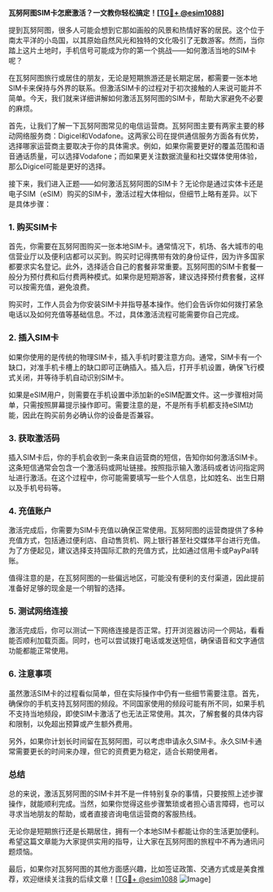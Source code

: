 **瓦努阿图SIM卡怎麽激活？一文教你轻松搞定！[[TG💪+ @esim1088](https://t.me/s/esim1088)]**

提到瓦努阿图，很多人可能会想到它那如画般的风景和热情好客的居民。这个位于南太平洋的小岛国，以其原始自然风光和独特的文化吸引了无数游客。然而，当你踏上这片土地时，手机信号可能成为你的第一个挑战——如何激活当地的SIM卡呢？

在瓦努阿图旅行或居住的朋友，无论是短期旅游还是长期定居，都需要一张本地SIM卡来保持与外界的联系。但激活SIM卡的过程对于初次接触的人来说可能并不简单。今天，我们就来详细讲解如何激活瓦努阿图的SIM卡，帮助大家避免不必要的麻烦。

首先，让我们了解一下瓦努阿图常见的电信运营商。瓦努阿图主要有两家主要的移动网络服务商：Digicel和Vodafone。这两家公司在提供通信服务方面各有优势，选择哪家运营商主要取决于你的具体需求。例如，如果你需要更好的覆盖范围和语音通话质量，可以选择Vodafone；而如果更关注数据流量和社交媒体使用体验，那么Digicel可能是更好的选择。

接下来，我们进入正题——如何激活瓦努阿图的SIM卡？无论你是通过实体卡还是电子SIM（eSIM）购买的SIM卡，激活过程大体相似，但细节上略有差异。以下是具体步骤：

### **1. 购买SIM卡**
首先，你需要在瓦努阿图购买一张本地SIM卡。通常情况下，机场、各大城市的电信营业厅以及便利店都可以买到。购买时记得携带有效的身份证件，因为许多国家都要求实名登记。此外，选择适合自己的套餐非常重要。瓦努阿图的SIM卡套餐一般分为预付费和后付费两种模式。如果你是短期游客，建议选择预付费套餐，这样可以按需充值，避免浪费。

购买时，工作人员会为你安装SIM卡并指导基本操作。他们会告诉你如何拨打紧急电话以及如何充值等基础信息。不过，具体激活流程可能需要你自己完成。

### **2. 插入SIM卡**
如果你使用的是传统的物理SIM卡，插入手机时要注意方向。通常，SIM卡有一个缺口，对准手机卡槽上的缺口即可正确插入。插入后，打开手机设置，确保飞行模式关闭，并等待手机自动识别SIM卡。

如果是eSIM用户，则需要在手机设置中添加新的eSIM配置文件。这一步骤相对简单，只需按照屏幕提示操作即可。需要注意的是，不是所有手机都支持eSIM功能，因此在购买前务必确认你的设备是否兼容。

### **3. 获取激活码**
插入SIM卡后，你的手机会收到一条来自运营商的短信，告知你如何激活SIM卡。这条短信通常会包含一个激活码或网址链接。按照指示输入激活码或者访问指定网址进行激活。在这个过程中，你可能需要填写一些个人信息，比如姓名、出生日期以及手机号码等。

### **4. 充值账户**
激活完成后，你需要为SIM卡充值以确保正常使用。瓦努阿图的运营商提供了多种充值方式，包括通过便利店、自动售货机、网上银行甚至社交媒体平台进行充值。为了方便起见，建议选择支持国际汇款的充值方式，比如通过信用卡或PayPal转账。

值得注意的是，在瓦努阿图的一些偏远地区，可能没有便利的支付渠道，因此提前准备好足够的现金是一个明智的选择。

### **5. 测试网络连接**
激活完成后，你可以测试一下网络连接是否正常。打开浏览器访问一个网站，看看能否顺利加载页面。同时，也可以尝试拨打电话或发送短信，确保语音和文字通信功能都能正常使用。

### **6. 注意事项**
虽然激活SIM卡的过程看似简单，但在实际操作中仍有一些细节需要注意。首先，确保你的手机支持瓦努阿图的频段。不同国家使用的频段可能有所不同，如果手机不支持当地频段，即使SIM卡激活了也无法正常使用。其次，了解套餐的具体内容和限制，以免超出预算或产生额外费用。

另外，如果你计划长时间留在瓦努阿图，可以考虑申请永久SIM卡。永久SIM卡通常需要更长的时间来办理，但它的资费更为稳定，适合长期使用者。

### **总结**
总的来说，激活瓦努阿图的SIM卡并不是一件特别复杂的事情，只要按照上述步骤操作，就能顺利完成。当然，如果你觉得这些步骤繁琐或者担心语言障碍，也可以寻求当地朋友的帮助，或者直接咨询电信运营商的客服热线。

无论你是短期旅行还是长期居住，拥有一个本地SIM卡都能让你的生活更加便利。希望这篇文章能为大家提供实用的指导，让大家在瓦努阿图的旅程中不再为通讯问题烦恼。

最后，如果你对瓦努阿图的其他方面感兴趣，比如签证政策、交通方式或是美食推荐，欢迎继续关注我的后续文章！[[TG💪+ @esim1088](https://t.me/s/esim1088) ![Image](https://i.postimg.cc/4NQfJmqS/Snipaste-2025-05-13-00-14-12.png)]